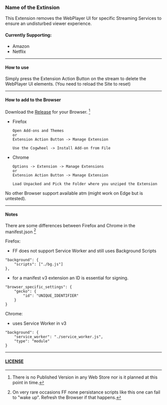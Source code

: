 ### Name of the Extinsion

This Extension removes the WebPlayer UI for specific Streaming Services to ensure an undisturbed viewer experience.

#### Currently Supporting:

-   Amazon
-   Netflix

---

#### How to use

Simply press the Extension Action Button on the stream to delete the WebPlayer UI elements.
(You need to reload the Site to reset)

---

#### How to add to the Browser

Download the [Release]() for your Browser. [^1]

-   Firefox

    ```
    Open Add-ons and Themes
    or
    Extension Action Button -> Manage Extension

    Use the Cogwheel -> Install Add-on from File
    ```

-   Chrome

    ```
    Options -> Extension -> Manage Extensions
    or
    Extension Action Button -> Manage Extension

    Load Unpacked and Pick the Folder where you unziped the Extension
    ```

No other Browser support available atm (might work on Edge but is untested).

---

#### Notes

There are some differences between Firefox and Chrome in the manifest.json [^2]

Firefox:

-   FF does not support Service Worker and still uses Background Scripts

```
"background": {
	"scripts": ["./bg.js"]
},
```

-   for a manifest v3 extension an ID is essential for signing.

```
"browser_specific_settings": {
	"gecko": {
		"id": "UNIQUE_IDENTIFIER"
	}
}
```

Chrome:

-   uses Service Worker in v3

```
"background": {
	"service_worker": "./service_worker.js",
	"type": "module"
}
```

---

#### [LICENSE]()

[^1]: There is no Published Version in any Web Store nor is it planned at this point in time.
[^2]: On very rare occasions FF none persistance scripts like this one can fail to "wake up". Refresh the Browser if that happens.
